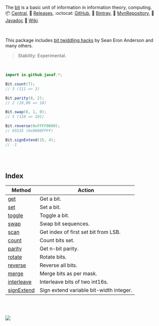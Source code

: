 The [bit] is a basic unit of information in information theory, computing.<br>
:package: [Central](https://search.maven.org/artifact/io.github.javaf/extra-bit),
:scroll: [Releases](https://repo1.maven.org/maven2/io/github/javaf/extra-bit/),
:octocat: [GitHub](https://github.com/javaf/hello-world/packages/575247),
:frog: [Bintray](https://bintray.com/beta/#/bintray/jcenter/io.github.javaf:extra-bit),
:peacock: [MvnRepository](https://mvnrepository.com/artifact/io.github.javaf/extra-bit),
:newspaper: [Javadoc](https://javaf.github.io/extra-bit/)
:blue_book: [Wiki](https://github.com/javaf/extra-bit/wiki).

<br>

This package includes [bit twiddling hacks] by Sean Eron Anderson and many others.

> Stability: Experimental.

[bit]: https://en.wikipedia.org/wiki/Bit
[bit twiddling hacks]: https://graphics.stanford.edu/~seander/bithacks.html

<br>

```java
import io.github.javaf.*;

Bit.count(7);
// 3 (111 => 3)

Bit.parity(8, 2);
// 2 (10,00 => 10)

Bit.swap(6, 1, 0);
// 5 (110 => 101)

Bit.reverse(0xFFFF0000);
// 65535 (0x0000FFFF)

Bit.signExtend(15, 4);
// -1
```

<br>
<br>


## Index

| Method       | Action                                  |
| ------------ | --------------------------------------- |
| [get]        | Get a bit.                              |
| [set]        | Set a bit.                              |
| [toggle]     | Toggle a bit.                           |
| [swap]       | Swap bit sequences.                     |
| [scan]       | Get index of first set bit from LSB.    |
| [count]      | Count bits set.                         |
| [parity]     | Get n-bit parity.                       |
| [rotate]     | Rotate bits.                            |
| [reverse]    | Reverse all bits.                       |
| [merge]      | Merge bits as per mask.                 |
| [interleave] | Interleave bits of two int16s.          |
| [signExtend] | Sign extend variable bit-width integer. |

[get]: https://github.com/javaf/extra-bit/wiki/get
[set]: https://github.com/javaf/extra-bit/wiki/set
[setAs]: https://github.com/javaf/extra-bit/wiki/setAs
[swap]: https://github.com/javaf/extra-bit/wiki/swap
[scan]: https://github.com/javaf/extra-bit/wiki/scan
[scanReverse]: https://github.com/javaf/extra-bit/wiki/scanReverse
[count]: https://github.com/javaf/extra-bit/wiki/count
[parity]: https://github.com/javaf/extra-bit/wiki/parity
[reverse]: https://github.com/javaf/extra-bit/wiki/reverse
[merge]: https://github.com/javaf/extra-bit/wiki/merge
[interleave]: https://github.com/javaf/extra-bit/wiki/interleave
[signExtend]: https://github.com/javaf/extra-bit/wiki/signExtend
[toggle]: https://github.com/javaf/extra-bit/wiki/toggle
[rotate]: https://github.com/javaf/extra-bit/wiki/rotate

<br>
<br>

[![](https://img.youtube.com/vi/r3QQ6dm64xg/maxresdefault.jpg)](https://www.youtube.com/watch?v=r3QQ6dm64xg)
